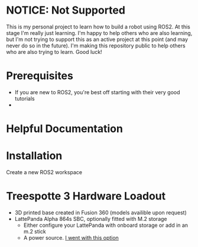# NOTICE: Not Supported
This is my personal project to learn how to build a robot using ROS2. At this stage I'm really just learning. I'm happy to help others who are also learning, but I'm not trying to support this as an active project at this point (and may never do so in the future). I'm making this repository public to help others who are also trying to learn. Good luck!

# Prerequisites

- If you are new to ROS2, you're best off starting with their very good tutorials
- 

# Helpful Documentation

# Installation

Create a new ROS2 workspace


# Treespotte 3 Hardware Loadout

- 3D printed base created in Fusion 360 (models availible upon request)
- LattePanda Alpha 864s SBC, optionally fitted with M.2 storage
  - Either configure your LattePanda with onboard storage or add in an m.2 stick
  - A power source. [I went with this option](https://www.youtube.com/watch?v=q9cP0_2gwfs) 
